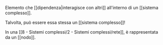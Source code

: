 Elemento che [[dipendenza|interagisce con altri]] all'interno di un [[sistema complesso]].

Talvolta, può essere essa stessa un [[sistema complesso]]!

In una [[8 - Sistemi complessi/2 - Sistemi complessi/rete]], è rappresentata da un [[nodo]].
